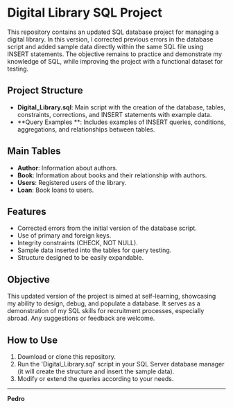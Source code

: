 # Digital Library SQL Project

This repository contains an updated SQL database project for managing a digital library. In this version, I corrected previous errors in the database script and added sample data directly within the same SQL file using INSERT statements. The objective remains to practice and demonstrate my knowledge of SQL, while improving the project with a functional dataset for testing.

## Project Structure

- **Digital_Library.sql**: Main script with the creation of the database, tables, constraints, corrections, and INSERT statements with example data.
- **Query Examples **: Includes examples of INSERT queries, conditions, aggregations, and relationships between tables.

## Main Tables

- **Author**: Information about authors.
- **Book**: Information about books and their relationship with authors.
- **Users**: Registered users of the library.
- **Loan**: Book loans to users.

## Features
- Corrected errors from the initial version of the database script.
- Use of primary and foreign keys.
- Integrity constraints (CHECK, NOT NULL).
- Sample data inserted into the tables for query testing.
- Structure designed to be easily expandable.

## Objective

This updated version of the project is aimed at self-learning, showcasing my ability to design, debug, and populate a database. It serves as a demonstration of my SQL skills for recruitment processes, especially abroad.
Any suggestions or feedback are welcome.

## How to Use

1. Download or clone this repository.
2. Run the 'Digital_Library.sql' script in your SQL Server database manager (it will create the structure and insert the sample data).
3. Modify or extend the queries according to your needs.

---

**Pedro**

